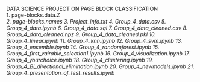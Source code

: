 DATA SCIENCE PROJECT ON PAGE BLOCK CLASSIFICATION
	<br>1. page-blocks.data.Z</br>
	*2. page-blocks.names*
	*3. Project_info.txt*
	*4. Group_4_data.csv*
	*5. Group_4_data.ipynb*
	*6. Group_4_data.sql*
	*7. Group_4_data_cleaned.csv*
	*8. Group_4_data_cleaned.npz*
	*9. Group_4_data_cleaned.pkl*
	*10. Group_4_linear.ipynb*
	*11. Group_4_knn.ipynb*
	*12. Group_4_svm.ipynb*
	*13. Group_4_ensemble.ipynb*
	*14. Group_4_randomforest.ipynb*
	*15. Group_4_first_vairable_selection1.ipynb*
	*16. Group_4_visualization.ipynb*
	*17. Group_4_yourchoice.ipynb*
	*18. Group_4_clustering.ipynb*
	*19. Group_4_Bi_directional_elimination.ipynb*
	*20. Group_4_newmodels.ipynb*
	*21. Group_4_presentation_of_test_results.ipynb*
